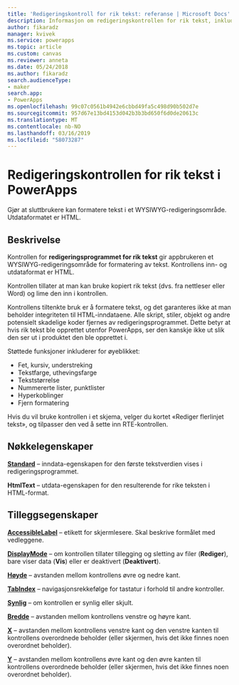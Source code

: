 ```yaml
---
title: 'Redigeringskontroll for rik tekst: referanse | Microsoft Docs'
description: Informasjon om redigeringskontrollen for rik tekst, inkludert egenskaper og eksempler
author: fikaradz
manager: kvivek
ms.service: powerapps
ms.topic: article
ms.custom: canvas
ms.reviewer: anneta
ms.date: 05/24/2018
ms.author: fikaradz
search.audienceType:
- maker
search.app:
- PowerApps
ms.openlocfilehash: 99c07c0561b4942e6cbbd49fa5c498d90b502d7e
ms.sourcegitcommit: 957d67e13bd4153d042b3b3bd650f6d0de20613c
ms.translationtype: MT
ms.contentlocale: nb-NO
ms.lasthandoff: 03/16/2019
ms.locfileid: "58073287"
---
```

# <a name="rich-text-editor-control-in-powerapps"></a>Redigeringskontrollen for rik tekst i PowerApps
Gjør at sluttbrukere kan formatere tekst i et WYSIWYG-redigeringsområde.  Utdataformatet er HTML.

## <a name="description"></a>Beskrivelse
Kontrollen for **redigeringsprogrammet for rik tekst** gir appbrukeren et WYSIWYG-redigeringsområde for formatering av tekst.  Kontrollens inn- og utdataformat er HTML.

Kontrollen tillater at man kan bruke kopiert rik tekst (dvs. fra nettleser eller Word) og lime den inn i kontrollen.  

Kontrollens tiltenkte bruk er å formatere tekst, og det garanteres ikke at man beholder integriteten til HTML-inndataene.  Alle skript, stiler, objekt og andre potensielt skadelige koder fjernes av redigeringsprogrammet.  Dette betyr at hvis rik tekst ble opprettet utenfor PowerApps, ser den kanskje ikke ut slik den ser ut i produktet den ble opprettet i.

Støttede funksjoner inkluderer for øyeblikket:
- Fet, kursiv, understreking
- Tekstfarge, uthevingsfarge
- Tekststørrelse
- Nummererte lister, punktlister
- Hyperkoblinger
- Fjern formatering

Hvis du vil bruke kontrollen i et skjema, velger du kortet «Rediger flerlinjet tekst», og tilpasser den ved å sette inn RTE-kontrollen.

## <a name="key-properties"></a>Nøkkelegenskaper
**[Standard](properties-core.md)** – inndata-egenskapen for den første tekstverdien vises i redigeringsprogrammet.

**HtmlText** – utdata-egenskapen for den resulterende for rike teksten i HTML-format.


## <a name="additional-properties"></a>Tilleggsegenskaper
**[AccessibleLabel](properties-accessibility.md)** – etikett for skjermlesere. Skal beskrive formålet med vedleggene.

**[DisplayMode](properties-core.md)** – om kontrollen tillater tillegging og sletting av filer (**Rediger**), bare viser data (**Vis**) eller er deaktivert (**Deaktivert**).

**[Høyde](properties-size-location.md)** – avstanden mellom kontrollens øvre og nedre kant.

**[TabIndex](properties-accessibility.md)** – navigasjonsrekkefølge for tastatur i forhold til andre kontroller.

**[Synlig](properties-core.md)** – om kontrollen er synlig eller skjult.

**[Bredde](properties-size-location.md)** – avstanden mellom kontrollens venstre og høyre kant.

**[X](properties-size-location.md)** – avstanden mellom kontrollens venstre kant og den venstre kanten til kontrollens overordnede beholder (eller skjermen, hvis det ikke finnes noen overordnet beholder).

**[Y](properties-size-location.md)** – avstanden mellom kontrollens øvre kant og den øvre kanten til kontrollens overordnede beholder (eller skjermen, hvis det ikke finnes noen overordnet beholder).
